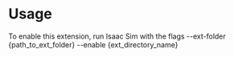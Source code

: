# Usage

To enable this extension, run Isaac Sim with the flags --ext-folder {path_to_ext_folder} --enable {ext_directory_name}
